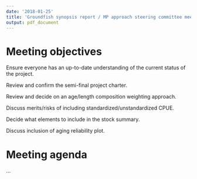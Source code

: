 ```yaml
---
date: '2018-01-25'
title: 'Groundfish synopsis report / MP approach steering committee meeting'
output: pdf_document
---
```


# Meeting objectives

Ensure everyone has an up-to-date understanding of the current status of the project.

Review and confirm the semi-final project charter.

Review and decide on an age/length composition weighting approach.

Discuss merits/risks of including standardized/unstandardized CPUE.

Decide what elements to include in the stock summary.

Discuss inclusion of aging reliability plot.

# Meeting agenda

...
